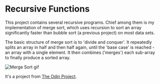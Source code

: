 # Recursive Functions

This project contains several recursive programs. Chief among them is my implementation of merge sort, which uses recursion to sort an array significantly faster than bubble sort (a previous project) on most data sets.

The basic structure of merge sort is to 'divide and conquer'. It repeatedly splits an array in half and then half again, until the 'base case' is reached - an array with a single element. It then combines ('merges') each sub-array to finally produce a sorted array.

![Merge Sort gif](https://upload.wikimedia.org/wikipedia/commons/c/cc/Merge-sort-example-300px.gif)

It's a project from [The Odin Project](https://www.theodinproject.com/courses/ruby-programming/lessons/recursion).
